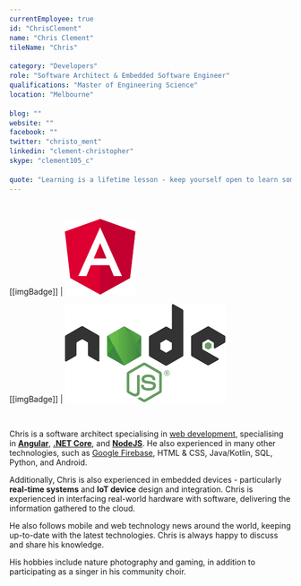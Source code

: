 ```yaml
---
currentEmployee: true
id: "ChrisClement"
name: "Chris Clement"
tileName: "Chris"

category: "Developers"
role: "Software Architect & Embedded Software Engineer"
qualifications: "Master of Engineering Science"
location: "Melbourne"

blog: ""
website: ""
facebook: ""
twitter: "christo_ment"
linkedin: "clement-christopher"
skype: "clement105_c"

quote: "Learning is a lifetime lesson - keep yourself open to learn something new!"
---
```


<br/>

[[imgBadge]]
| ![angular.png](../badges/angular-logo.png)

[[imgBadge]]
| ![angular.png](../badges/node-js-logo.png)

<br/>

Chris is a software architect specialising in [web development](https://www.ssw.com.au/ssw/Consulting/Web-Applications.aspx), specialising in **[Angular](https://angular.io/)**, **[.NET Core](https://dotnet.microsoft.com/)**, and **[NodeJS](https://nodejs.org/en/about/)**. He also experienced in many other technologies, such as [Google Firebase](https://firebase.google.com), HTML & CSS, Java/Kotlin, SQL, Python, and Android.

Additionally, Chris is also experienced in embedded devices - particularly **real-time systems** and **IoT device** design and integration. Chris is experienced in interfacing real-world hardware with software, delivering the information gathered to the cloud.

He also follows mobile and web technology news around the world, keeping up-to-date with the latest technologies. Chris is always happy to discuss and share his knowledge.

His hobbies include nature photography and gaming, in addition to participating as a singer in his community choir.
